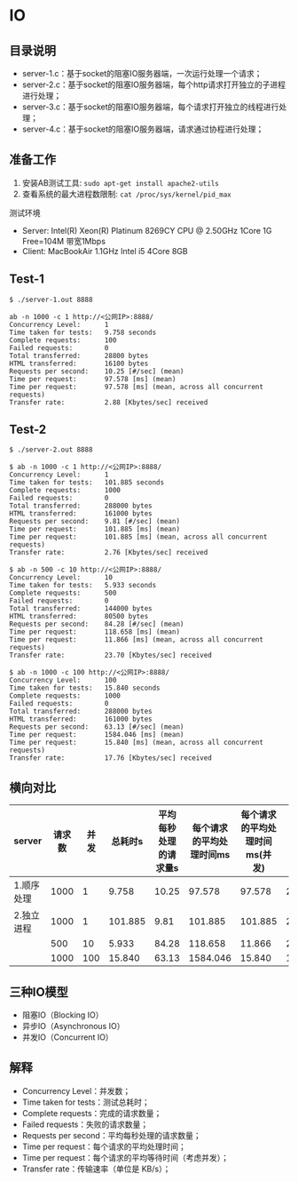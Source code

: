 # IO

## 目录说明

- server-1.c：基于socket的阻塞IO服务器端，一次运行处理一个请求；
- server-2.c：基于socket的阻塞IO服务器端，每个http请求打开独立的子进程进行处理；
- server-3.c：基于socket的阻塞IO服务器端，每个请求打开独立的线程进行处理；
- server-4.c：基于socket的阻塞IO服务器端，请求通过协程进行处理；

## 准备工作

1. 安装AB测试工具: `sudo apt-get install apache2-utils`
2. 查看系统的最大进程数限制: `cat /proc/sys/kernel/pid_max`

测试环境

- Server: Intel(R) Xeon(R) Platinum 8269CY CPU @ 2.50GHz 1Core 1G Free=104M 带宽1Mbps
- Client: MacBookAir 1.1GHz Intel i5 4Core 8GB

## Test-1

```
$ ./server-1.out 8888
```

```
ab -n 1000 -c 1 http://<公网IP>:8888/
Concurrency Level:      1
Time taken for tests:   9.758 seconds
Complete requests:      100
Failed requests:        0
Total transferred:      28800 bytes
HTML transferred:       16100 bytes
Requests per second:    10.25 [#/sec] (mean)
Time per request:       97.578 [ms] (mean)
Time per request:       97.578 [ms] (mean, across all concurrent requests)
Transfer rate:          2.88 [Kbytes/sec] received
```

## Test-2

```
$ ./server-2.out 8888
```

```
$ ab -n 1000 -c 1 http://<公网IP>:8888/
Concurrency Level:      1
Time taken for tests:   101.885 seconds
Complete requests:      1000
Failed requests:        0
Total transferred:      288000 bytes
HTML transferred:       161000 bytes
Requests per second:    9.81 [#/sec] (mean)
Time per request:       101.885 [ms] (mean)
Time per request:       101.885 [ms] (mean, across all concurrent requests)
Transfer rate:          2.76 [Kbytes/sec] received
```

```
$ ab -n 500 -c 10 http://<公网IP>:8888/
Concurrency Level:      10
Time taken for tests:   5.933 seconds
Complete requests:      500
Failed requests:        0
Total transferred:      144000 bytes
HTML transferred:       80500 bytes
Requests per second:    84.28 [#/sec] (mean)
Time per request:       118.658 [ms] (mean)
Time per request:       11.866 [ms] (mean, across all concurrent requests)
Transfer rate:          23.70 [Kbytes/sec] received
```

```
$ ab -n 1000 -c 100 http://<公网IP>:8888/
Concurrency Level:      100
Time taken for tests:   15.840 seconds
Complete requests:      1000
Failed requests:        0
Total transferred:      288000 bytes
HTML transferred:       161000 bytes
Requests per second:    63.13 [#/sec] (mean)
Time per request:       1584.046 [ms] (mean)
Time per request:       15.840 [ms] (mean, across all concurrent requests)
Transfer rate:          17.76 [Kbytes/sec] received
```

## 横向对比

| server | 请求数  | 并发  | 总耗时s    | 平均每秒处理的请求量s | 每个请求的平均处理时间ms | 每个请求的平均处理时间ms(并发) | 传输速率KB/s |
| ------ | ---- | --- | ------- | ----------- | ------------- | ----------------- | -------- |
| 1.顺序处理 | 1000 | 1   | 9.758   | 10.25       | 97.578        | 97.578            | 2.88     |
| 2.独立进程 | 1000 | 1   | 101.885 | 9.81        | 101.885       | 101.885           | 2.76     |
|        | 500  | 10  | 5.933   | 84.28       | 118.658       | 11.866            | 23.70    |
|        | 1000 | 100 | 15.840  | 63.13       | 1584.046      | 15.840            | 17.76    |


## 三种IO模型

- 阻塞IO（Blocking IO）
- 异步IO（Asynchronous IO）
- 并发IO（Concurrent IO）

## 解释

- Concurrency Level：并发数；
- Time taken for tests：测试总耗时；
- Complete requests：完成的请求数量；
- Failed requests：失败的请求数量；
- Requests per second：平均每秒处理的请求数量；
- Time per request：每个请求的平均处理时间；
- Time per request：每个请求的平均等待时间（考虑并发）；
- Transfer rate：传输速率（单位是 KB/s）；

